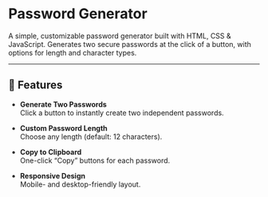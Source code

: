 # Password Generator

A simple, customizable password generator built with HTML, CSS & JavaScript. Generates two secure passwords at the click of a button, with options for length and character types.

---

## 🚀 Features

- **Generate Two Passwords**  
  Click a button to instantly create two independent passwords.

- **Custom Password Length**  
  Choose any length (default: 12 characters).

- **Copy to Clipboard**  
  One-click “Copy” buttons for each password.

- **Responsive Design**  
  Mobile- and desktop-friendly layout.
